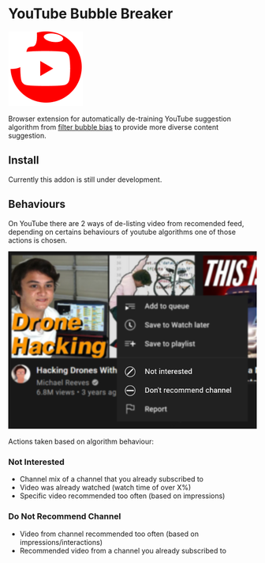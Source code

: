 # YouTube Bubble Breaker

![actions](/assets/logo.png)

Browser extension for automatically de-training YouTube suggestion algorithm from [filter bubble bias](https://en.wikipedia.org/wiki/Filter_bubble) to provide more diverse content suggestion.

## Install

Currently this addon is still under development. 

## Behaviours

On YouTube there are 2 ways of de-listing video from recomended feed, depending on certains behaviours of youtube algorithms one of those actions is chosen. 

![actions](/assets/actions.png)

Actions taken based on algorithm behaviour:

### Not Interested

- Channel mix of a channel that you already subscribed to 
- Video was already watched (watch time of over X%)
- Specific video recommended too often (based on impressions)

### Do Not Recommend Channel

- Video from channel recommended too often (based on impressions/interactions)
- Recommended video from a channel you already subscribed to